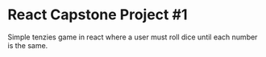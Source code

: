 # React Capstone Project #1

Simple tenzies game in react where a user must roll dice until each number is the same.